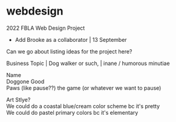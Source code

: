 # webdesign
2022 FBLA Web Design Project
- Add Brooke as a collaborator | 13 September

Can we go about listing ideas for the project here?

Business Topic | Dog walker or such, | inane / humorous minutiae

Name <br>
Doggone Good <br>
Paws (like pause??) the game (or whatever we want to pause)

Art Stlye? <br>
We could do a coastal blue/cream color scheme bc it's pretty <br>
We could do pastel primary colors bc it's elementary 
